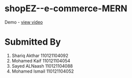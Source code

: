 # shopEZ--e-commerce-MERN
Demo - <a href="https://drive.google.com/file/d/1ICBZHecmwRsPb37V-ttO2oIT1XooqWjq/view?usp=sharing">view video</a>
# Submitted By
1. Shariq Akthar  110121104092
2. Mohamed Kaif   110121104054
3. Sayed ALNaash  110121104088
4. Mohamed Ismail 110121104052